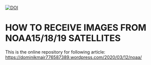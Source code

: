 [![DOI](https://zenodo.org/badge/DOI/10.5281/zenodo.3744777.svg)](https://doi.org/10.5281/zenodo.3744777)
# HOW TO RECEIVE IMAGES FROM NOAA15/18/19 SATELLITES
This is the online repository for following article:
https://dominikmair776587389.wordpress.com/2020/03/12/noaa/
